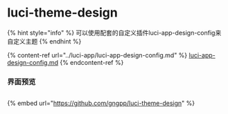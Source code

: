 # luci-theme-design



{% hint style="info" %}
可以使用配套的自定义插件luci-app-design-config来自定义主题
{% endhint %}

{% content-ref url="../luci-app/luci-app-design-config.md" %}
[luci-app-design-config.md](../luci-app/luci-app-design-config.md)
{% endcontent-ref %}

### 界面预览

<figure><img src="https://github.com/gngpp/luci-theme-design/raw/main/preview/page.png" alt=""><figcaption></figcaption></figure>

{% embed url="https://github.com/gngpp/luci-theme-design" %}
